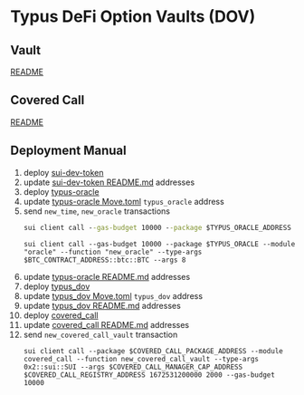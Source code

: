 # Typus DeFi Option Vaults (DOV)

## Vault
[README](typus_dov/README.md)

## Covered Call
[README](covered_call/README.md)

## Deployment Manual
1. deploy [sui-dev-token](https://github.com/Typus-Lab/sui-dev-token)
2. update [sui-dev-token README.md](https://github.com/Typus-Lab/sui-dev-token/blob/main/README.md) addresses
3. deploy [typus-oracle](https://github.com/Typus-Lab/typus-oracle)
4. update [typus-oracle Move.toml](https://github.com/Typus-Lab/typus-oracle/blob/main/Move.toml) `typus_oracle` address
5. send `new_time`, `new_oracle` transactions
   ```cmd
   sui client call --gas-budget 10000 --package $TYPUS_ORACLE_ADDRESS --module "unix_time" --function "new_time"
   ```
   ```
   sui client call --gas-budget 10000 --package $TYPUS_ORACLE --module "oracle" --function "new_oracle" --type-args $BTC_CONTRACT_ADDRESS::btc::BTC --args 8
   ```
6. update [typus-oracle README.md](https://github.com/Typus-Lab/typus-oracle/blob/main/README.md) addresses
7. deploy [typus_dov](https://github.com/Typus-Lab/typus-dov/tree/main/typus_dov)
8. update [typus_dov Move.toml](https://github.com/Typus-Lab/typus-dov/blob/main/typus_dov/Move.toml) `typus_dov` address
9. update [typus_dov README.md](https://github.com/Typus-Lab/typus-dov/blob/main/typus_dov/README.md) addresses
10. deploy [covered_call](https://github.com/Typus-Lab/typus-dov/tree/main/covered_call)
11. update [covered_call README.md](https://github.com/Typus-Lab/typus-dov/blob/main/covered_call/README.md) addresses
12. send `new_covered_call_vault` transaction
    ```
    sui client call --package $COVERED_CALL_PACKAGE_ADDRESS --module covered_call --function new_covered_call_vault --type-args 0x2::sui::SUI --args $COVERED_CALL_MANAGER_CAP_ADDRESS $COVERED_CALL_REGISTRY_ADDRESS 1672531200000 2000 --gas-budget 10000
    ```